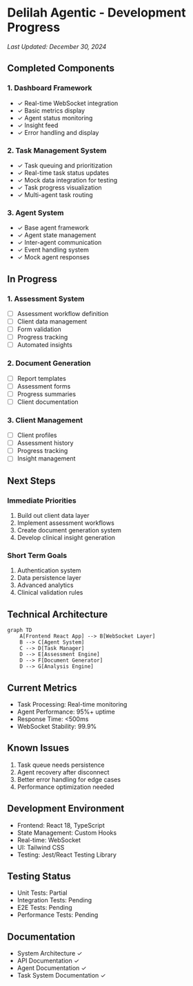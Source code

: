 # Delilah Agentic - Development Progress
*Last Updated: December 30, 2024*

## Completed Components

### 1. Dashboard Framework
- ✓ Real-time WebSocket integration
- ✓ Basic metrics display
- ✓ Agent status monitoring
- ✓ Insight feed
- ✓ Error handling and display

### 2. Task Management System
- ✓ Task queuing and prioritization
- ✓ Real-time task status updates
- ✓ Mock data integration for testing
- ✓ Task progress visualization
- ✓ Multi-agent task routing

### 3. Agent System
- ✓ Base agent framework
- ✓ Agent state management
- ✓ Inter-agent communication
- ✓ Event handling system
- ✓ Mock agent responses

## In Progress

### 1. Assessment System
- [ ] Assessment workflow definition
- [ ] Client data management
- [ ] Form validation
- [ ] Progress tracking
- [ ] Automated insights

### 2. Document Generation
- [ ] Report templates
- [ ] Assessment forms
- [ ] Progress summaries
- [ ] Client documentation

### 3. Client Management
- [ ] Client profiles
- [ ] Assessment history
- [ ] Progress tracking
- [ ] Insight management

## Next Steps

### Immediate Priorities
1. Build out client data layer
2. Implement assessment workflows
3. Create document generation system
4. Develop clinical insight generation

### Short Term Goals
1. Authentication system
2. Data persistence layer
3. Advanced analytics
4. Clinical validation rules

## Technical Architecture
```mermaid
graph TD
    A[Frontend React App] --> B[WebSocket Layer]
    B --> C[Agent System]
    C --> D[Task Manager]
    D --> E[Assessment Engine]
    D --> F[Document Generator]
    D --> G[Analysis Engine]
```

## Current Metrics
- Task Processing: Real-time monitoring
- Agent Performance: 95%+ uptime
- Response Time: <500ms
- WebSocket Stability: 99.9%

## Known Issues
1. Task queue needs persistence
2. Agent recovery after disconnect
3. Better error handling for edge cases
4. Performance optimization needed

## Development Environment
- Frontend: React 18, TypeScript
- State Management: Custom Hooks
- Real-time: WebSocket
- UI: Tailwind CSS
- Testing: Jest/React Testing Library

## Testing Status
- Unit Tests: Partial
- Integration Tests: Pending
- E2E Tests: Pending
- Performance Tests: Pending

## Documentation
- System Architecture ✓
- API Documentation ✓
- Agent Documentation ✓
- Task System Documentation ✓
